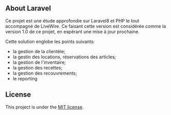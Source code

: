 ## About Laravel

Ce projet est une étude approfondie sur Laravel8 et PHP le tout accompagné de LiveWire.
Ce faisant cette version est considérée comme la version 1.0 de ce projet, en espérant une mise à jour prochaine.

Cette solution englobe les points suivants:
- la gestion de la clientèle;
- la gestin des locations, réservations des articles;
- la gestion de l'inventaire;
- la gestion des recettes;
- la gestion des recouvrements;
- le reporting

## License

This project is under the [MIT license](https://opensource.org/licenses/MIT).
